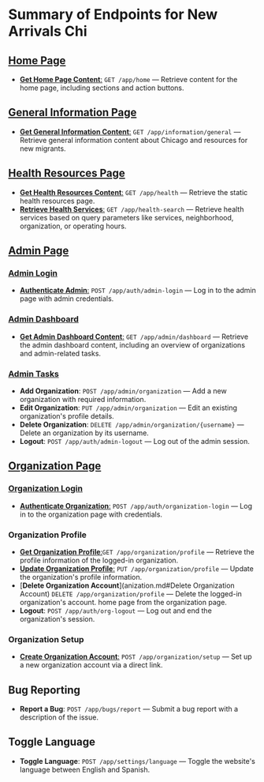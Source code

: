 
# Summary of Endpoints for New Arrivals Chi

## [Home Page](home.md)
- [**Get Home Page Content**:](home.md#get-home-page-content) `GET /app/home` — Retrieve content for the home page, including sections and action buttons.

## [General Information Page](general_info.md)
- [**Get General Information Content**:](general_info.md#get-general-information-content) `GET /app/information/general` — Retrieve general information content about Chicago and resources for new migrants.

## [Health Resources Page](health.md)
- [**Get Health Resources Content**:](health.md#get-health-resources-page-content) `GET /app/health` — Retrieve the static health resources page.
- [**Retrieve Health Services**:](health.md#search-health-services) `GET /app/health-search` — Retrieve health services based on query parameters like services, neighborhood, organization, or operating hours.

## [Admin Page](admin.md)
### [Admin Login](admin.md#admin-login)
- [**Authenticate Admin**:](admin.md#authenticate-admin) `POST /app/auth/admin-login` — Log in to the admin page with admin credentials.

### [Admin Dashboard](admin.md#get-admin-page-content)
- [**Get Admin Dashboard Content**:](admin.md#get-admin-page-content) `GET /app/admin/dashboard` — Retrieve the admin dashboard content, including an overview of organizations and admin-related tasks.

### [Admin Tasks](admin.md#admin-page-buttons-and-links)
- **Add Organization**: `POST /app/admin/organization` — Add a new organization with required information.
- **Edit Organization**: `PUT /app/admin/organization` — Edit an existing organization's profile details.
- **Delete Organization**: `DELETE /app/admin/organization/{username}` — Delete an organization by its username.
- **Logout**: `POST /app/auth/admin-logout` — Log out of the admin session.

## [Organization Page](organization.md#admin.md)
### [Organization Login](organization.md#organization-login.md)
- [**Authenticate Organization**:](organization.md#authenticate-organization) `POST /app/auth/organization-login` — Log in to the organization page with credentials.

### Organization Profile
- [**Get Organization Profile**:](organization.md#get-organization-profile)`GET /app/organization/profile` — Retrieve the profile information of the logged-in organization.
- [**Update Organization Profile**:](organization.md#update-organization-profile) `PUT /app/organization/profile` — Update the organization's profile information.
- [**Delete Organization Account**](anization.md#Delete Organization Account) `DELETE /app/organization/profile` — Delete the logged-in organization's account.
home page from the organization page.
- **Logout**: `POST /app/auth/org-logout` — Log out and end the organization's session.


### Organization Setup
- [**Create Organization Account**:](organization.md#create-organization-account) `POST /app/organization/setup` — Set up a new organization account via a direct link.

## Bug Reporting
- **Report a Bug**: `POST /app/bugs/report` — Submit a bug report with a description of the issue.

## Toggle Language
- **Toggle Language**: `POST /app/settings/language` — Toggle the website's language between English and Spanish.
